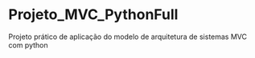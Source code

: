 # Projeto_MVC_PythonFull
Projeto prático de aplicação do modelo de arquitetura de sistemas MVC com python
